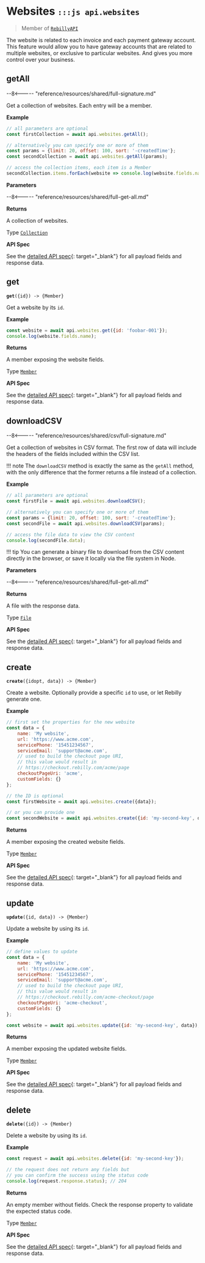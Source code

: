 # Websites <small>`:::js api.websites`</small>

> Member of [`RebillyAPI`][goto-rebillyapi]

The website is related to each invoice and each payment gateway account. This feature would allow you to have gateway accounts that are related to multiple websites, or exclusive to particular websites. And gives you more control over your business.


## getAll

--8<----- "reference/resources/shared/full-signature.md"

Get a collection of websites. Each entry will be a member.


**Example**

```js
// all parameters are optional
const firstCollection = await api.websites.getAll();

// alternatively you can specify one or more of them
const params = {limit: 20, offset: 100, sort: '-createdTime'}; 
const secondCollection = await api.websites.getAll(params);

// access the collection items, each item is a Member
secondCollection.items.forEach(website => console.log(website.fields.name));
```

**Parameters**


--8<----- "reference/resources/shared/full-get-all.md"


**Returns**

A collection of websites.

Type [`Collection`][goto-collection]


**API Spec**

See the [detailed API spec][1]{: target="_blank"} for all payload fields and response data.

## get
<div class="method"><code><strong>get</strong>({<span class="prop">id</span>}) -> <span class="return">{Member}</span></code></div>

Get a website by its `id`.


**Example**

```js
const website = await api.websites.get({id: 'foobar-001'});
console.log(website.fields.name);
```


**Returns**

A member exposing the website fields.

Type [`Member`][goto-member]


**API Spec**

See the [detailed API spec][2]{: target="_blank"} for all payload fields and response data.

## downloadCSV

--8<----- "reference/resources/shared/csv/full-signature.md"

Get a collection of websites in CSV format. The first row of data will include the headers of the fields included within the CSV list.

!!! note 
    The `downloadCSV` method is exactly the same as the `getAll` method, with the only difference that the former returns a file instead of a collection.
 
**Example**

```js
// all parameters are optional
const firstFile = await api.websites.downloadCSV();

// alternatively you can specify one or more of them
const params = {limit: 20, offset: 100, sort: '-createdTime'}; 
const secondFile = await api.websites.downloadCSV(params);

// access the file data to view the CSV content 
console.log(secondFile.data);
```

!!! tip
    You can generate a binary file to download from the CSV content directly in the browser, or save it locally via the file system in Node.

**Parameters**


--8<----- "reference/resources/shared/full-get-all.md"


**Returns**

A file with the response data.

Type [`File`][goto-file]


**API Spec**

See the [detailed API spec][1]{: target="_blank"} for all payload fields and response data.

## create
<div class="method"><code><strong>create</strong>({<span class="prop">id</span><span class="optional" title="optional">opt</span>, <span class="prop">data</span>}) -> <span class="return">{Member}</span></code></div>

Create a website. Optionally provide a specific `id` to use, or let Rebilly generate one.

**Example**

```js
// first set the properties for the new website
const data = {
    name: 'My website',
    url: 'https://www.acme.com',
    servicePhone: '15451234567',
    serviceEmail: 'support@acme.com',
    // used to build the checkout page URI,
    // this value would result in 
    // https://checkout.rebilly.com/acme/page
    checkoutPageUri: 'acme',
    customFields: {}
};

// the ID is optional
const firstWebsite = await api.websites.create({data});

// or you can provide one
const secondWebsite = await api.websites.create({id: 'my-second-key', data});
```


**Returns**

A member exposing the created website fields.

Type [`Member`][goto-member]


**API Spec**

See the [detailed API spec][3]{: target="_blank"} for all payload fields and response data.

## update
<div class="method"><code><strong>update</strong>({<span class="prop">id</span>, <span class="prop">data</span>}) -> <span class="return">{Member}</span></code></div>

Update a website by using its `id`. 


**Example**

```js
// define values to update
const data = {
    name: 'My website',
    url: 'https://www.acme.com',
    servicePhone: '15451234567',
    serviceEmail: 'support@acme.com',
    // used to build the checkout page URI,
    // this value would result in 
    // https://checkout.rebilly.com/acme-checkout/page
    checkoutPageUri: 'acme-checkout',
    customFields: {}
};

const website = await api.websites.update({id: 'my-second-key', data});
```


**Returns**

A member exposing the updated website fields.

Type [`Member`][goto-member]


**API Spec**

See the [detailed API spec][3]{: target="_blank"} for all payload fields and response data.

## delete
<div class="method"><code><strong>delete</strong>({<span class="prop">id</span>}) -> <span class="return">{Member}</span></code></div>

Delete a website by using its `id`.


**Example**

```js
const request = await api.websites.delete({id: 'my-second-key'});

// the request does not return any fields but
// you can confirm the success using the status code
console.log(request.response.status); // 204
```


**Returns**

An empty member without fields. Check the response property to validate the expected status code.

Type [`Member`][goto-member]


**API Spec**

See the [detailed API spec][4]{: target="_blank"} for all payload fields and response data.

[goto-rebillyapi]: ../rebilly-api
[goto-collection]: ../types/collection
[goto-member]: ../types/member
[goto-file]: ../types/file
[1]: https://rebilly.github.io/RebillyAPI/#tag/Websites%2Fpaths%2F~1websites%2Fget
[2]: https://rebilly.github.io/RebillyAPI/#tag/Websites%2Fpaths%2F~1websites~1%7Bid%7D%2Fget
[3]: https://rebilly.github.io/RebillyAPI/#tag/Websites%2Fpaths%2F~1websites~1%7Bid%7D~1webhook%2Fput
[4]: https://rebilly.github.io/RebillyAPI/#tag/Websites%2Fpaths%2F~1websites~1%7Bid%7D%2Fdelete
